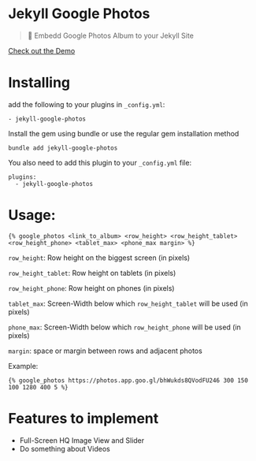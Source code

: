 # Jekyll Google Photos

> 💎 Embedd Google Photos Album to your Jekyll Site

[Check out the Demo](http://chira.ga/trip-to-annecy/)

# Installing

add the following to your plugins in `_config.yml`:
```
- jekyll-google-photos
```

Install the gem using bundle or use the regular gem installation method
```
bundle add jekyll-google-photos
```

You also need to add this plugin to your `_config.yml` file:
```
plugins:
  - jekyll-google-photos
```

# Usage:
```
{% google_photos <link_to_album> <row_height> <row_height_tablet> <row_height_phone> <tablet_max> <phone_max margin> %}
```
`row_height`: Row height on the biggest screen (in pixels)

`row_height_tablet`: Row height on tablets (in pixels)

`row_height_phone`: Row height on phones (in pixels)

`tablet_max`: Screen-Width below which `row_height_tablet` will be used (in pixels)

`phone_max`: Screen-Width below which `row_height_phone` will be used (in pixels)

`margin`: space or margin between rows and adjacent photos

Example:
```
{% google_photos https://photos.app.goo.gl/bhWukds8QVodFU246 300 150 100 1280 400 5 %}
```

# Features to implement

* Full-Screen HQ Image View and Slider
* Do something about Videos
